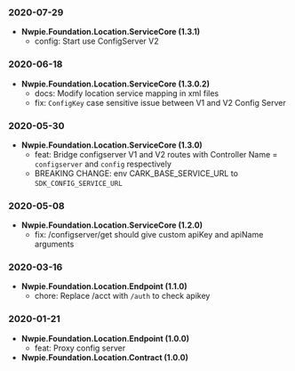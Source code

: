 ### 2020-07-29
* **Nwpie.Foundation.Location.ServiceCore (1.3.1)**
  * config: Start use ConfigServer V2

### 2020-06-18
* **Nwpie.Foundation.Location.ServiceCore (1.3.0.2)**
  * docs: Modify location service mapping in xml files
  * fix: `ConfigKey` case sensitive issue between V1 and V2 Config Server

### 2020-05-30
* **Nwpie.Foundation.Location.ServiceCore (1.3.0)**
  * feat: Bridge configserver V1 and V2 routes with Controller Name = `configserver` and `config` respectively
  * BREAKING CHANGE: env CARK_BASE_SERVICE_URL to `SDK_CONFIG_SERVICE_URL`

### 2020-05-08
* **Nwpie.Foundation.Location.ServiceCore (1.2.0)**
  * fix: /configserver/get should give custom apiKey and apiName arguments

### 2020-03-16
* **Nwpie.Foundation.Location.Endpoint (1.1.0)**
  * chore: Replace /acct with `/auth` to check apikey

### 2020-01-21
* **Nwpie.Foundation.Location.Endpoint (1.0.0)**
  * feat: Proxy config server
* **Nwpie.Foundation.Location.Contract (1.0.0)**
